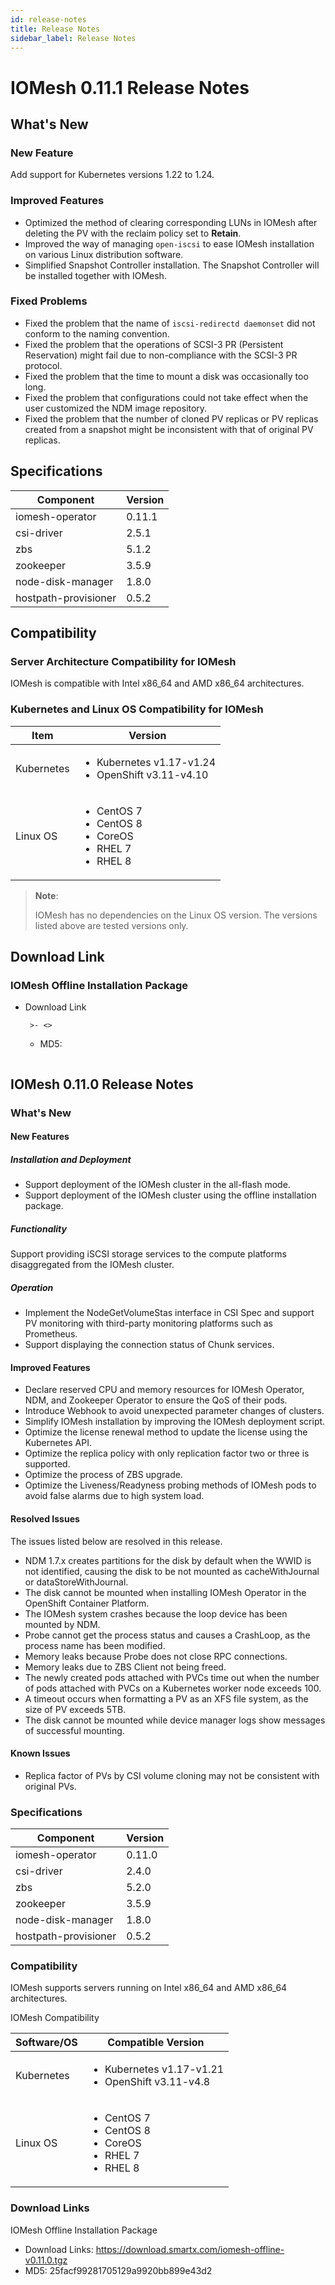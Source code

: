 ```yaml
---
id: release-notes
title: Release Notes
sidebar_label: Release Notes
---
```


# IOMesh 0.11.1 Release Notes

## What's New 

### New Feature

Add support for Kubernetes versions 1.22 to 1.24.

### Improved Features

- Optimized the method of clearing corresponding LUNs in IOMesh after deleting the PV with the reclaim policy set to **Retain**. 
- Improved the way of managing `open-iscsi` to ease IOMesh installation on various Linux distribution software. 
- Simplified Snapshot Controller installation. The Snapshot Controller will be installed together with IOMesh. 

### Fixed Problems

- Fixed the problem that the name of `iscsi-redirectd daemonset` did not conform to the naming convention.
- Fixed the problem that the operations of SCSI-3 PR (Persistent Reservation) might fail due to non-compliance with the SCSI-3 PR protocol.
- Fixed the problem that the time to mount a disk was occasionally too long.
- Fixed the problem that configurations could not take effect when the user customized the NDM image repository.
- Fixed the problem that the number of cloned PV replicas or PV replicas created from a snapshot might be inconsistent with that of original PV replicas.

## Specifications

| Component | Version|
| -------| -------|
|iomesh-operator|0.11.1|
| csi-driver| 2.5.1|
|zbs|5.1.2|
|zookeeper|3.5.9|
|node-disk-manager|1.8.0|
|hostpath-provisioner|0.5.2|

## Compatibility

### Server Architecture Compatibility for IOMesh  

IOMesh is compatible with Intel x86_64 and AMD x86_64 architectures.

### Kubernetes and Linux OS Compatibility for IOMesh

<table>
<thead>
<tr class="header">
<th>Item</th>
<th>Version</th>
</tr>
</thead>
<tbody>
<tr class="odd">
<td>Kubernetes</td>
<td>
<ul>
<li>Kubernetes v1.17-v1.24</li>
<li>OpenShift v3.11-v4.10</li>
</ul></td>
</tr>
<tr class="even">
<td>Linux OS</td>
<td>
<ul>
<li>CentOS 7</li>
<li>CentOS 8</li>
<li>CoreOS</li>
<li>RHEL 7</li>
<li>RHEL 8</li>
</tbody>
</table> 

>**Note**:
>
> IOMesh has no dependencies on the Linux OS version. The versions listed above are tested versions only.

## Download Link

### IOMesh Offline Installation Package

- Download Link
     
       >- <>

    - MD5: 

        ```
        
        ```



## IOMesh 0.11.0 Release Notes

### What's New

#### New Features

##### Installation and Deployment

* Support deployment of the IOMesh cluster in the all-flash mode.
* Support deployment of the IOMesh cluster using the offline installation package.

##### Functionality

Support providing iSCSI storage services to the compute platforms disaggregated from the IOMesh cluster.

##### Operation

* Implement the NodeGetVolumeStas interface in CSI Spec and support PV monitoring with third-party monitoring platforms such as Prometheus.
* Support displaying the connection status of Chunk services.


#### Improved Features

* Declare reserved CPU and memory resources for IOMesh Operator, NDM, and Zookeeper Operator to ensure the QoS of their pods.
* Introduce Webhook to avoid unexpected parameter changes of clusters.
* Simplify IOMesh installation by improving the IOMesh deployment script.
* Optimize the license renewal method to update the license using the Kubernetes API. 
* Optimize the replica policy with only replication factor two or three is supported.
* Optimize the process of ZBS upgrade.
* Optimize the Liveness/Readyness probing methods of IOMesh pods to avoid false alarms due to high system load.


#### Resolved Issues

The issues listed below are resolved in this release.  
* NDM 1.7.x creates partitions for the disk by default when the WWID is not identified, causing the disk to be not mounted as cacheWithJournal or dataStoreWithJournal.
* The disk cannot be mounted when installing IOMesh Operator in the OpenShift Container Platform.
* The IOMesh system crashes because the loop device has been mounted by NDM.
* Probe cannot get the process status and causes a CrashLoop, as the process name has been modified.
* Memory leaks because Probe does not close RPC connections.
* Memory leaks due to ZBS Client not being freed.
* The newly created pods attached with PVCs time out when the number of pods attached with PVCs on a Kubernetes worker node exceeds 100.
* A timeout occurs when formatting a PV as an XFS file system, as the size of PV exceeds 5TB.
* The disk cannot be mounted while device manager logs show messages of successful mounting.

#### Known Issues 

* Replica factor of PVs by CSI volume cloning may not be consistent with original PVs.

### Specifications

|Component|Version|
|--|--|
|iomesh-operator|0.11.0|
|csi-driver|2.4.0|
|zbs|5.2.0|
|zookeeper|3.5.9|
|node-disk-manager|1.8.0|
|hostpath-provisioner|0.5.2

### Compatibility

IOMesh supports servers running on Intel x86_64 and AMD x86_64 architectures.

IOMesh Compatibility 
<table>
<thead>
<tr class="header">
<th>Software/OS</th>
<th>Compatible Version</th>
</tr>
</thead>
<tbody>
<tr class="odd">
<td>Kubernetes</td>
<td>
<ul>
<li>Kubernetes v1.17-v1.21</li>
<li>OpenShift v3.11-v4.8</li>
</ul></td>
</tr>
<tr class="even">
<td>Linux OS</td>
<td>
<ul>
<li>CentOS 7</li>
<li>CentOS 8</li>
<li>CoreOS</li>
<li>RHEL 7</li>
<li>RHEL 8</li>
</tbody>
</table> 

### Download Links

IOMesh Offline Installation Package
* Download Links:
https://download.smartx.com/iomesh-offline-v0.11.0.tgz
* MD5: 25facf99281705129a9920bb899e43d2 



